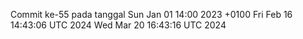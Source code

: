 Commit ke-55 pada tanggal Sun Jan 01 14:00 2023 +0100
Fri Feb 16 14:43:06 UTC 2024
Wed Mar 20 16:43:16 UTC 2024
